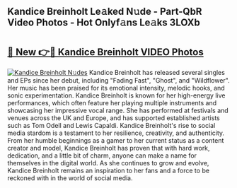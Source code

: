 ## Kandice Breinholt Le𝚊ked N𝚞de - Part-QbR Video Photos - Hot Onlyf𝚊ns Le𝚊ks 3LOXb

# <h2><a href="http://ab95296.deff.icu/?id=Kandice+Breinholt">🔗 New 👉🔴 Kandice Breinholt VIDEO Photos</a></h2>

[![Kandice Breinholt N𝚞des](https://i.imgur.com/rIISA9y.gif)](http://ab95296.deff.icu/?id=Kandice+Breinholt)
Kandice Breinholt has released several singles and EPs since her debut, including "Fading Fast", "Ghost", and "Wildflower". Her music has been praised for its emotional intensity, melodic hooks, and sonic experimentation. Kandice Breinholt is known for her high-energy live performances, which often feature her playing multiple instruments and showcasing her impressive vocal range. She has performed at festivals and venues across the UK and Europe, and has supported established artists such as Tom Odell and Lewis Capaldi. Kandice Breinholt's rise to social media stardom is a testament to her resilience, creativity, and authenticity. From her humble beginnings as a gamer to her current status as a content creator and model, Kandice Breinholt has proven that with hard work, dedication, and a little bit of charm, anyone can make a name for themselves in the digital world. As she continues to grow and evolve, Kandice Breinholt remains an inspiration to her fans and a force to be reckoned with in the world of social media.
